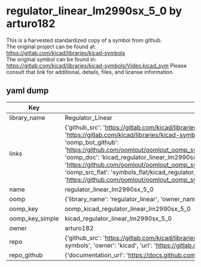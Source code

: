 # regulator_linear_lm2990sx_5_0 by arturo182  
This is a harvested standardized copy of a symbol from github.  
The original project can be found at:  
https://gitlab.com/kicad/libraries/kicad-symbols  
The original symbol can be found in:
https://gitlab.com/kicad/libraries/kicad-symbols/Video.kicad_sym
Please consult that link for additional, details, files, and license information.  
## yaml dump  
| Key | Value |  
| --- | --- |  
| library_name | Regulator_Linear |  
| links | {'github_src': 'https://gitlab.com/kicad/libraries/kicad-symbols/Video.kicad_sym', 'github_src_repo': 'https://gitlab.com/kicad/libraries/kicad-symbols', 'oomp_bot': 'kicad_regulator_linear_lm2990sx_5_0/working', 'oomp_bot_github': 'https://github.com/oomlout/oomlout_oomp_symbol_bot/tree/main/kicad_regulator_linear_lm2990sx_5_0/working', 'oomp_doc': 'kicad_regulator_linear_lm2990sx_5_0/working', 'oomp_doc_github': 'https://github.com/oomlout/oomlout_oomp_symbol_doc/tree/main/kicad_regulator_linear_lm2990sx_5_0/working', 'oomp_src_flat': 'symbols_flat/kicad_regulator_linear_lm2990sx_5_0/working', 'oomp_src_flat_github': 'https://github.com/oomlout/oomlout_oomp_symbol_src/tree/main/kicad_regulator_linear_lm2990sx_5_0/working'} |  
| name | regulator_linear_lm2990sx_5_0 |  
| oomp | {'library_name': 'regulator_linear', 'owner_name': 'kicad', 'symbol_name': 'regulator_linear_lm2990sx_5_0'} |  
| oomp_key | oomp_kicad_regulator_linear_lm2990sx_5_0 |  
| oomp_key_simple | kicad_regulator_linear_lm2990sx_5_0 |  
| owner | arturo182 |  
| repo | {'github_src': 'https://gitlab.com/kicad/libraries/kicad-symbols/Video.kicad_sym', 'name': 'libraries/kicad-symbols', 'owner': 'kicad', 'url': 'https://gitlab.com/kicad/libraries/kicad-symbols'} |  
| repo_github | {'documentation_url': 'https://docs.github.com/rest/repos/repos#get-a-repository', 'message': 'Not Found'} |  

